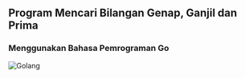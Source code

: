 ## Program Mencari Bilangan Genap, Ganjil dan Prima
### Menggunakan Bahasa Pemrograman Go

![Golang](https://upload.wikimedia.org/wikipedia/commons/thumb/0/05/Go_Logo_Blue.svg/1200px-Go_Logo_Blue.svg.png)
